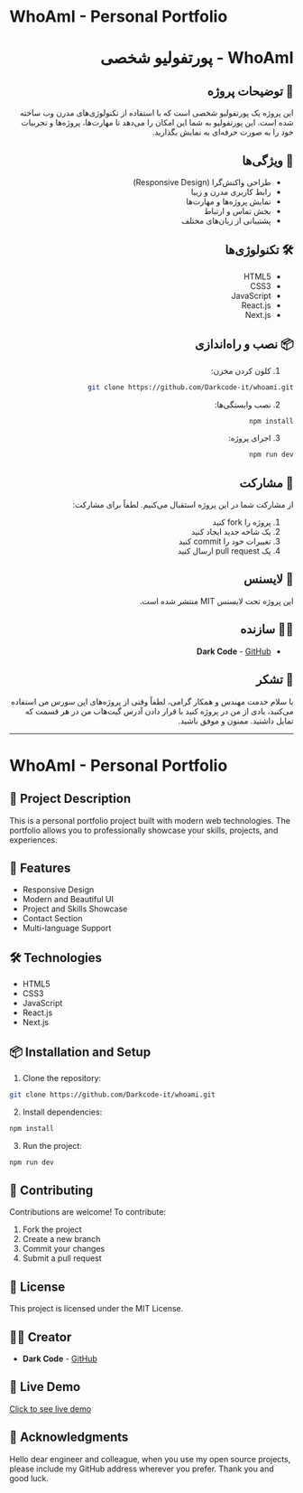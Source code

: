 # WhoAmI - Personal Portfolio

<div dir="rtl">

# WhoAmI - پورتفولیو شخصی

## 📝 توضیحات پروژه
این پروژه یک پورتفولیو شخصی است که با استفاده از تکنولوژی‌های مدرن وب ساخته شده است. این پورتفولیو به شما این امکان را می‌دهد تا مهارت‌ها، پروژه‌ها و تجربیات خود را به صورت حرفه‌ای به نمایش بگذارید.

## 🚀 ویژگی‌ها
- طراحی واکنش‌گرا (Responsive Design)
- رابط کاربری مدرن و زیبا
- نمایش پروژه‌ها و مهارت‌ها
- بخش تماس و ارتباط
- پشتیبانی از زبان‌های مختلف

## 🛠️ تکنولوژی‌ها
- HTML5
- CSS3
- JavaScript
- React.js
- Next.js

## 📦 نصب و راه‌اندازی
1. کلون کردن مخزن:
```bash
git clone https://github.com/Darkcode-it/whoami.git
```

2. نصب وابستگی‌ها:
```bash
npm install
```

3. اجرای پروژه:
```bash
npm run dev
```

## 🤝 مشارکت
از مشارکت شما در این پروژه استقبال می‌کنیم. لطفاً برای مشارکت:
1. پروژه را fork کنید
2. یک شاخه جدید ایجاد کنید
3. تغییرات خود را commit کنید
4. یک pull request ارسال کنید

## 📄 لایسنس
این پروژه تحت لایسنس MIT منتشر شده است.

## 👨‍💻 سازنده
- **Dark Code** - [GitHub](https://github.com/Darkcode-it)

## 🙏 تشکر
با سلام خدمت مهندس و همکار گرامی، لطفاً وقتی از پروژه‌های اپن سورس من استفاده می‌کنید، یادی از من در پروژه کنید با قرار دادن آدرس گیت‌هاب من در هر قسمت که تمایل داشتید. ممنون و موفق باشید.

</div>

---

# WhoAmI - Personal Portfolio

## 📝 Project Description
This is a personal portfolio project built with modern web technologies. The portfolio allows you to professionally showcase your skills, projects, and experiences.

## 🚀 Features
- Responsive Design
- Modern and Beautiful UI
- Project and Skills Showcase
- Contact Section
- Multi-language Support

## 🛠️ Technologies
- HTML5
- CSS3
- JavaScript
- React.js
- Next.js

## 📦 Installation and Setup
1. Clone the repository:
```bash
git clone https://github.com/Darkcode-it/whoami.git
```

2. Install dependencies:
```bash
npm install
```

3. Run the project:
```bash
npm run dev
```

## 🤝 Contributing
Contributions are welcome! To contribute:
1. Fork the project
2. Create a new branch
3. Commit your changes
4. Submit a pull request

## 📄 License
This project is licensed under the MIT License.

## 👨‍💻 Creator
- **Dark Code** - [GitHub](https://github.com/Darkcode-it)

## 🔗 Live Demo
<a href="https://darkcode-it.github.io/whoami/">Click to see live demo</a>

## 🙏 Acknowledgments
Hello dear engineer and colleague, when you use my open source projects, please include my GitHub address wherever you prefer. Thank you and good luck.